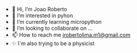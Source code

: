 - 👋 Hi, I’m Joao Roberto
- 👀 I’m interested in pyhon 
- 🌱 I’m currently learning micropython 
- 💞️ I’m looking to collaborate on ...
- 📫 How to reach me jrobertolima.m1@gmail.com 
- ✨ I`m also trying to be a physicist 
<!---
kodeBMX/kodeBMX is a ✨ special ✨ repository because its `README.md` (this file) appears on your GitHub profile.
You can click the Preview link to take a look at your changes.
--->
